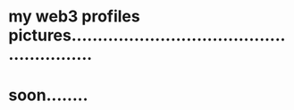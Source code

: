 # my web3 profiles pictures.........................................................
# soon........
